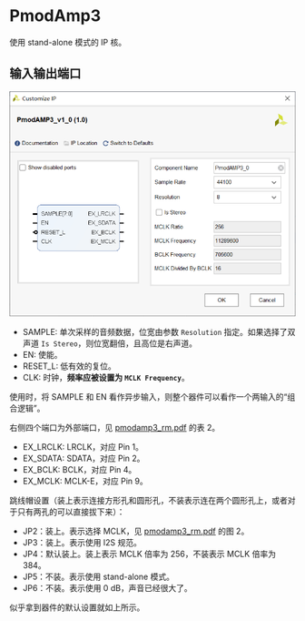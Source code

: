# PmodAmp3

使用 stand-alone 模式的 IP 核。

## 输入输出端口

![](port.png)

- SAMPLE: 单次采样的音频数据，位宽由参数 `Resolution` 指定。如果选择了双声道 `Is Stereo`，则位宽翻倍，且高位是右声道。
- EN: 使能。
- RESET_L: 低有效的复位。
- CLK: 时钟，**频率应被设置为 `MCLK Frequency`**。

使用时，将 SAMPLE 和 EN 看作异步输入，则整个器件可以看作一个两输入的“组合逻辑”。

右侧四个端口为外部端口，见 [pmodamp3_rm.pdf](pdf/pmodamp3_rm.pdf) 的表 2。

- EX_LRCLK: LRCLK，对应 Pin 1。
- EX_SDATA: SDATA，对应 Pin 2。
- EX_BCLK: BCLK，对应 Pin 4。
- EX_MCLK: MCLK-E，对应 Pin 9。

跳线帽设置（装上表示连接方形孔和圆形孔，不装表示连在两个圆形孔上，或者对于只有两孔的可以直接拔下来）：

- JP2：装上。表示选择 MCLK，见 [pmodamp3_rm.pdf](pdf/pmodamp3_rm.pdf) 的图 2。
- JP3：装上。表示使用 I2S 规范。
- JP4：默认装上。装上表示 MCLK 倍率为 256，不装表示 MCLK 倍率为 384。
- JP5：不装。表示使用 stand-alone 模式。
- JP6：不装。表示使用 $0~\mathrm{dB}$，声音已经很大了。

似乎拿到器件的默认设置就如上所示。